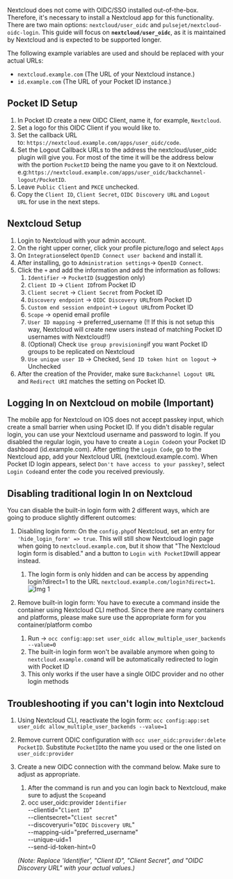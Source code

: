 
Nextcloud does not come with OIDC/SSO installed out-of-the-box. Therefore, it's necessary to install a Nextcloud app for this functionality. There are two main options: `nextcloud/user_oidc` and `pulsejet/nextcloud-oidc-login`. This guide will focus on **`nextcloud/user_oidc`**, as it is maintained by Nextcloud and is expected to be supported longer. 

The following example variables are used and should be replaced with your actual URLs:
- `nextcloud.example.com` (The URL of your Nextcloud instance.)
- `id.example.com` (The URL of your Pocket ID instance.)

## Pocket ID Setup

1. In Pocket ID create a new OIDC Client, name it, for example, `Nextcloud`.
2. Set a logo for this OIDC Client if you would like to.
3. Set the callback URL to: `https://nextcloud.example.com/apps/user_oidc/code`.
4. Set the Logout Callback URLs to the address the nextcloud/user_oidc plugin will give you. For most of the time it will be the address below with the portion `PocketID` being the name you gave to it on Nextcloud. e.g:`https://nextcloud.example.com/apps/user_oidc/backchannel-logout/PocketID`.
5. Leave `Public Client` and `PKCE` unchecked.
6. Copy the `Client ID`, `Client Secret`, `OIDC Discovery URL` and `Logout URL` for use in the next steps.

## Nextcloud Setup

1. Login to Nextcloud with your admin account.
2. On the right upper corner, click your profile picture/logo and select `Apps`
3. On `Integration`select `OpenID Connect user backend` and install it.
4. After installing, go to `Administration settings`-> `OpenID Connect`.
5. Click the `+` and add the information and add the information as follows:
	1. `Identifier` -> `PocketID` (suggestion only)
	2. `Client ID` -> `Client ID`from Pocket ID
	3. `Client secret` -> `Client Secret` from Pocket ID
	4. `Discovery endpoint` -> `OIDC Discovery URL`from Pocket ID
	5. `Custom end session endpoint`-> `Logout URL`from Pocket ID
	6. `Scope` -> openid email profile
	7. `User ID mapping` -> preferred_username (!! If this is not setup this way, Nextcloud will create new users instead of matching Pocket ID usernames with Nextcloud!!)
	8. (Optional) Check `Use group provisioning`if you want Pocket ID groups to be replicated on Nextcloud
	9. `Use unique user ID` -> Checked, `Send ID token hint on logout` -> Unchecked
6. After the creation of the Provider, make sure `Backchannel Logout URL` and `Redirect URI` matches the setting on Pocket ID.

## Logging In on Nextcloud on mobile (Important)

The mobile app for Nextcloud on IOS does not accept passkey input, which create a small barrier when using Pocket ID. If you didn't disable regular login, you can use your Nextcloud username and password to login. If you disabled the regular login, you have to create a `Login Code`on your Pocket ID dashboard (id.example.com). After getting the `Login Code`, go to the Nextcloud app, add your Nextcloud URL (nextcloud.example.com). When Pocket ID login appears, select `Don't have access to your passkey?`, select `Login Code`and enter the code you received previously. 

## Disabling traditional login In on Nextcloud

You can disable the built-in login form with 2 different ways, which are going to produce slightly different outcomes:

1. Disabling login form: On the `config.php`of Nextcloud, set an entry for `'hide_login_form' => true`. This will still show Nextcloud login page when going to `nextcloud.example.com`, but it show that "The Nextcloud login form is disabled." and a button to `Login with PocketID`will appear instead. 
	1. The login form is only hidden and can be access by appending login?direct=1 to the URL `nextcloud.example.com/login?direct=1`.
![Img 1](https://github.com/user-attachments/assets/a34b5ea2-bc86-4d10-8a0e-6c253329235e)


1. Remove built-in login form: You have to execute a command inside the container using Nextcloud CLI method. Since there are many containers and platforms, please make sure use the appropriate form for you container/platform combo
	1. Run -> `occ config:app:set user_oidc allow_multiple_user_backends --value=0`
	2. The built-in login form won't be available anymore when going to `nextcloud.example.com`and will be automatically redirected to login with Pocket ID
	3. This only works if the user have a single OIDC provider and no other login methods

## Troubleshooting if you can't login into Nextcloud

1. Using Nextcloud CLI, reactivate the login form: `occ config:app:set user_oidc allow_multiple_user_backends --value=1`
2. Remove current ODIC configuration with `occ user_oidc:provider:delete PocketID`. Substitute `PocketID`to the name you used or the one listed on `user_oidc:provider`
3. Create a new OIDC connection with the command below. Make sure to adjust as appropriate. 
	1. After the command is run and you can login back to Nextcloud, make sure to adjust the `Scope`and 
	2. occ user_oidc:provider `Identifier` \
     --clientid="`Client ID`" \
     --clientsecret="`Client secret`" \
     --discoveryuri="`OIDC Discovery URL`" \
     --mapping-uid="preferred_username" \
     --unique-uid=1 \
     --send-id-token-hint=0
     
     *(Note: Replace 'Identifier', "Client ID", "Client Secret", and "OIDC Discovery URL" with your actual values.)*
     
